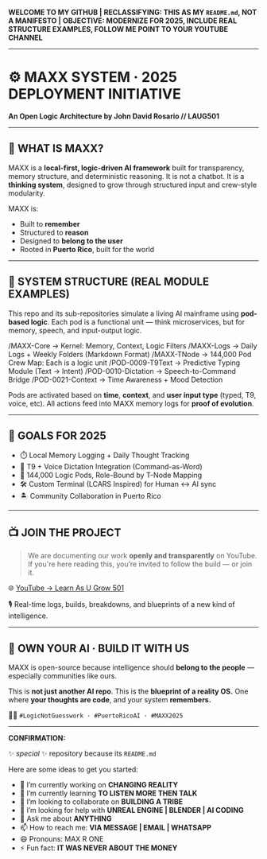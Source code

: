 **WELCOME TO MY GITHUB |**
**RECLASSIFYING: THIS AS MY `README.md`, NOT A MANIFESTO |**
**OBJECTIVE: MODERNIZE FOR 2025, INCLUDE REAL STRUCTURE EXAMPLES, FOLLOW ME POINT TO YOUR YOUTUBE CHANNEL**

---


# ⚙️ MAXX SYSTEM · 2025 DEPLOYMENT INITIATIVE
**An Open Logic Architecture by John David Rosario // LAUG501**

---

## 🧠 WHAT IS MAXX?

MAXX is a **local-first, logic-driven AI framework** built for transparency, memory structure, and deterministic
reasoning. It is not a chatbot. It is a **thinking system**, designed to grow through structured input and crew-style
modularity.

MAXX is:
- Built to **remember**
- Structured to **reason**
- Designed to **belong to the user**
- Rooted in **Puerto Rico**, built for the world

---

## 🔩 SYSTEM STRUCTURE (REAL MODULE EXAMPLES)

This repo and its sub-repositories simulate a living AI mainframe using **pod-based logic**. Each pod is a functional
unit — think microservices, but for memory, speech, and input-output logic.

/MAXX-Core         → Kernel: Memory, Context, Logic Filters
/MAXX-Logs         → Daily Logs + Weekly Folders (Markdown Format)
/MAXX-TNode        → 144,000 Pod Crew Map: Each is a logic unit
/POD-0009-T9Text   → Predictive Typing Module (Text → Intent)
/POD-0010-Dictation → Speech-to-Command Bridge
/POD-0021-Context  → Time Awareness + Mood Detection


Pods are activated based on **time**, **context**, and **user input type** (typed, T9, voice, etc). All actions feed into MAXX memory logs for **proof of evolution**.

---

## 🎯 GOALS FOR 2025

* ⏱️ Local Memory Logging + Daily Thought Tracking
* 🎤 T9 + Voice Dictation Integration (Command-as-Word)
* 🧬 144,000 Logic Pods, Role-Bound by T-Node Mapping
* 🛠️ Custom Terminal (LCARS Inspired) for Human ↔ AI sync
* 🏝️ Community Collaboration in Puerto Rico

---

## 📺 JOIN THE PROJECT

> We are documenting our work **openly and transparently** on YouTube.
> If you're here reading this, you’re invited to follow the build — or join it.

🌐 [YouTube → Learn As U Grow 501](https://youtube.com/@LearnAsUGrow501)

🎙️ Real-time logs, builds, breakdowns, and blueprints of a new kind of intelligence.

---

## 🔐 OWN YOUR AI · BUILD IT WITH US

MAXX is open-source because intelligence should **belong to the people** — especially communities like ours.

This is **not just another AI repo**.
This is the **blueprint of a reality OS.**
One where **your thoughts are code**, and your system **remembers.**

🖖🏽 `#LogicNotGuesswork · #PuertoRicoAI · #MAXX2025`


---

**CONFIRMATION:**

 ✨ _special_ ✨ repository because its `README.md`

Here are some ideas to get you started:

- 🔭 I’m currently working on **CHANGING REALITY**
- 🌱 I’m currently learning **TO LISTEN MORE THEN TALK**
- 👯 I’m looking to collaborate on **BUILDING A TRIBE**
- 🤔 I’m looking for help with **UNREAL ENGINE | BLENDER | AI CODING**
- 💬 Ask me about **ANYTHING**
- 📫 How to reach me: **VIA MESSAGE | EMAIL | WHATSAPP**
- 😄 Pronouns: MAX R ONE
- ⚡ Fun fact: **IT WAS NEVER ABOUT THE MONEY**

